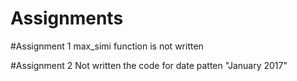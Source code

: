 # Assignments

#Assignment 1
max_simi function is not written 

#Assignment 2
Not written the code for date patten "January 2017"
